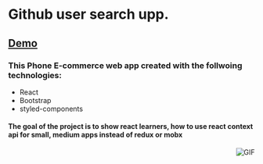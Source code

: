 # Github user search upp.

## [Demo](https://nurysar97.github.io/phone-e-commerce/)

### This Phone E-commerce web app created with the follwoing technologies:
- React 
- Bootstrap
- styled-components

#### The goal of the project is to show react learners, how to use react context api for small, medium apps instead of redux or mobx 


<img align="right" alt="GIF" src="./app" />
